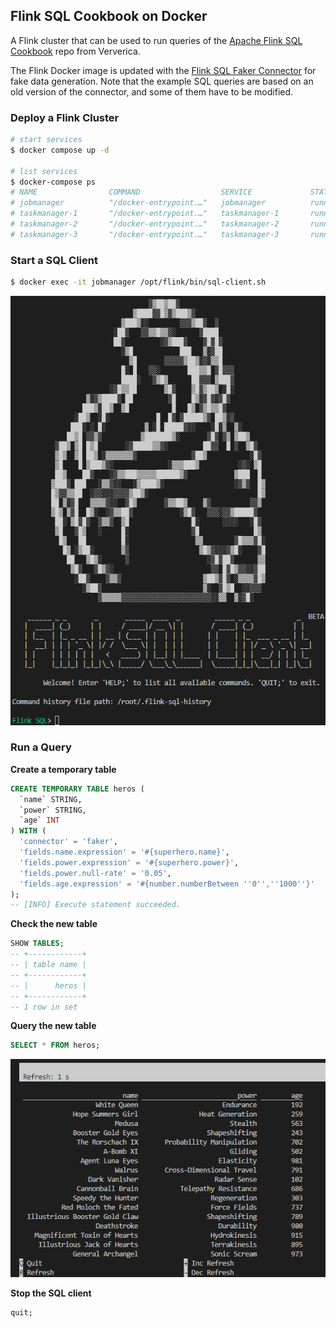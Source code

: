 ## Flink SQL Cookbook on Docker

A Flink cluster that can be used to run queries of the [Apache Flink SQL Cookbook](https://github.com/ververica/flink-sql-cookbook/tree/main) repo from Ververica.

The Flink Docker image is updated with the [Flink SQL Faker Connector](https://github.com/knaufk/flink-faker) for fake data generation. Note that the example SQL queries are based on an old version of the connector, and some of them have to be modified.

### Deploy a Flink Cluster

```bash
# start services
$ docker compose up -d

# list services
$ docker-compose ps
# NAME                COMMAND                  SERVICE             STATUS              PORTS
# jobmanager          "/docker-entrypoint.…"   jobmanager          running (healthy)   6123/tcp, 0.0.0.0:8081->8081/tcp, :::8081->8081/tcp
# taskmanager-1       "/docker-entrypoint.…"   taskmanager-1       running             6123/tcp, 8081/tcp
# taskmanager-2       "/docker-entrypoint.…"   taskmanager-2       running             6123/tcp, 8081/tcp
# taskmanager-3       "/docker-entrypoint.…"   taskmanager-3       running             6123/tcp, 8081/tcp
```

### Start a SQL Client

```bash
$ docker exec -it jobmanager /opt/flink/bin/sql-client.sh
```

![sql-client](./img/sql-client.png)

### Run a Query

**Create a temporary table**

```sql
CREATE TEMPORARY TABLE heros (
  `name` STRING,
  `power` STRING,
  `age` INT
) WITH (
  'connector' = 'faker',
  'fields.name.expression' = '#{superhero.name}',
  'fields.power.expression' = '#{superhero.power}',
  'fields.power.null-rate' = '0.05',
  'fields.age.expression' = '#{number.numberBetween ''0'',''1000''}'
);
-- [INFO] Execute statement succeeded.
```

**Check the new table**

```sql
SHOW TABLES;
-- +------------+
-- | table name |
-- +------------+
-- |      heros |
-- +------------+
-- 1 row in set
```

**Query the new table**

```sql
SELECT * FROM heros;
```

![query-result](./img/query-result.png)

**Stop the SQL client**

```sql
quit;
```
